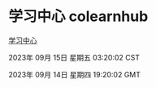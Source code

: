 # 学习中心 colearnhub
[学习中心](http://:56308/colearnhub/)

2023年 09月 15日 星期五 03:20:02 CST

2023年 09月 14日 星期四 19:20:02 GMT
